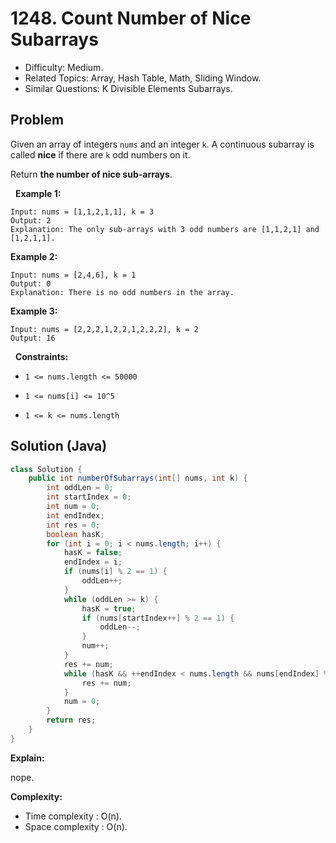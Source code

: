# 1248. Count Number of Nice Subarrays

- Difficulty: Medium.
- Related Topics: Array, Hash Table, Math, Sliding Window.
- Similar Questions: K Divisible Elements Subarrays.

## Problem

Given an array of integers ```nums``` and an integer ```k```. A continuous subarray is called **nice** if there are ```k``` odd numbers on it.

Return **the number of **nice** sub-arrays**.

 
**Example 1:**

```
Input: nums = [1,1,2,1,1], k = 3
Output: 2
Explanation: The only sub-arrays with 3 odd numbers are [1,1,2,1] and [1,2,1,1].
```

**Example 2:**

```
Input: nums = [2,4,6], k = 1
Output: 0
Explanation: There is no odd numbers in the array.
```

**Example 3:**

```
Input: nums = [2,2,2,1,2,2,1,2,2,2], k = 2
Output: 16
```

 
**Constraints:**


	
- ```1 <= nums.length <= 50000```
	
- ```1 <= nums[i] <= 10^5```
	
- ```1 <= k <= nums.length```


## Solution (Java)

```java
class Solution {
    public int numberOfSubarrays(int[] nums, int k) {
        int oddLen = 0;
        int startIndex = 0;
        int num = 0;
        int endIndex;
        int res = 0;
        boolean hasK;
        for (int i = 0; i < nums.length; i++) {
            hasK = false;
            endIndex = i;
            if (nums[i] % 2 == 1) {
                oddLen++;
            }
            while (oddLen >= k) {
                hasK = true;
                if (nums[startIndex++] % 2 == 1) {
                    oddLen--;
                }
                num++;
            }
            res += num;
            while (hasK && ++endIndex < nums.length && nums[endIndex] % 2 == 0) {
                res += num;
            }
            num = 0;
        }
        return res;
    }
}
```

**Explain:**

nope.

**Complexity:**

* Time complexity : O(n).
* Space complexity : O(n).
